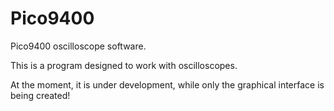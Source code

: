 # Pico9400
Pico9400 oscilloscope software.

This is a program designed to work with oscilloscopes. 

At the moment, it is under development, while only the graphical interface is being created! 
